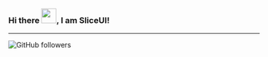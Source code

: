 ### Hi there <img src="https://raw.githubusercontent.com/MartinHeinz/MartinHeinz/master/wave.gif" width="30px">, I am SliceUI!


-----------------------------------------------------------------------------------------------------------------------------------------------------------------------------------



![GitHub followers](https://img.shields.io/github/followers/SliceUI-design?style=social)
<!--
**SliceUI-design/SliceUI-design** is a ✨ _special_ ✨ repository because its `README.md` (this file) appears on your GitHub profile.

Here are some ideas to get you started:

- 🔭 I’m currently working on ...
- 🌱 I’m currently learning ...
- 👯 I’m looking to collaborate on ...
- 🤔 I’m looking for help with ...
- 💬 Ask me about ...
- 📫 How to reach me: ...
- 😄 Pronouns: ...
- ⚡ Fun fact: ...
-->
